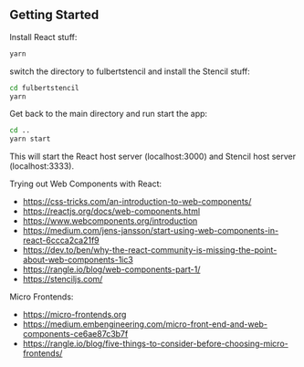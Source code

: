 ## Getting Started

Install React stuff:

```bash
yarn
```

switch the directory to fulbertstencil and install the Stencil stuff:

```bash
cd fulbertstencil
yarn
```

Get back to the main directory and run start the app:

```bash
cd ..
yarn start
```

This will start the React host server (localhost:3000) and Stencil host server (localhost:3333).

Trying out Web Components with React:
- https://css-tricks.com/an-introduction-to-web-components/
- https://reactjs.org/docs/web-components.html
- https://www.webcomponents.org/introduction
- https://medium.com/jens-jansson/start-using-web-components-in-react-6ccca2ca21f9
- https://dev.to/ben/why-the-react-community-is-missing-the-point-about-web-components-1ic3
- https://rangle.io/blog/web-components-part-1/
- https://stenciljs.com/

Micro Frontends:
- https://micro-frontends.org
- https://medium.embengineering.com/micro-front-end-and-web-components-ce6ae87c3b7f
- https://rangle.io/blog/five-things-to-consider-before-choosing-micro-frontends/